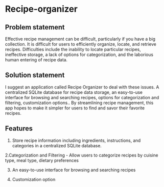 # Recipe-organizer

## Problem statement
Effective recipe management can be difficult, particularly if you have a big collection. It is difficult for users to efficiently organize, locate, and retrieve recipes. Difficulties include the inability to locate particular recipes, ineffective storage, a lack of options for categorization,  and the laborious human entering of recipe data.

## Solution statement
I suggest an application called Recipe Organizer to deal with these issues. A centralized SQLite database for recipe data storage, an easy-to-use interface for browsing and searching recipes, options for categorization and filtering, customization options.. By streamlining recipe management, this app hopes to make it simpler for users to find and savor their favorite recipes.

## Features
1. Store recipe information including ingredients, instructions, and categories in a centralized SQLite database.

2.Categorization and Filtering - Allow users to categorize recipes by cuisine type, meal type, dietary preferences

3. An easy-to-use interface for browsing and searching recipes
 
4. Customization option
